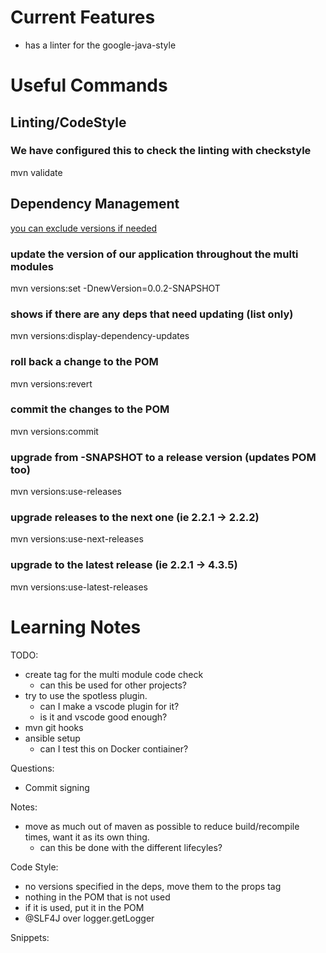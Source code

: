 
# Current Features
- has a linter for the google-java-style

# Useful Commands

## Linting/CodeStyle

### We have configured this to check the linting with checkstyle
mvn validate

## Dependency Management 


[you can exclude versions if needed](https://www.baeldung.com/maven-dependency-latest-version#filtering-out-unwanted-dependencies)

### update the version of our application throughout the multi modules
mvn versions:set -DnewVersion=0.0.2-SNAPSHOT

### shows if there are any deps that need updating (list only)
mvn versions:display-dependency-updates

### roll back a change to the POM
mvn versions:revert

### commit the changes to the POM
mvn versions:commit

### upgrade from -SNAPSHOT to a release version (updates POM too)
mvn versions:use-releases

### upgrade releases to the next one (ie 2.2.1 -> 2.2.2)
mvn versions:use-next-releases

### upgrade to the latest release (ie 2.2.1 -> 4.3.5)
mvn versions:use-latest-releases

# Learning Notes

TODO: 
- create tag for the multi module code check
  - can this be used for other projects?
- try to use the spotless plugin.
  - can I make a vscode plugin for it?
  - is it and vscode good enough?
- mvn git hooks
- ansible setup
  - can I test this on Docker contiainer?

Questions:
- Commit signing 

Notes:
- move as much out of maven as possible to reduce build/recompile times, want it as its own thing.
  - can this be done with the different lifecyles?

Code Style:
- no versions specified in the deps, move them to the props tag
- nothing in the POM that is not used
- if it is used, put it in the POM
- @SLF4J over logger.getLogger


Snippets:
